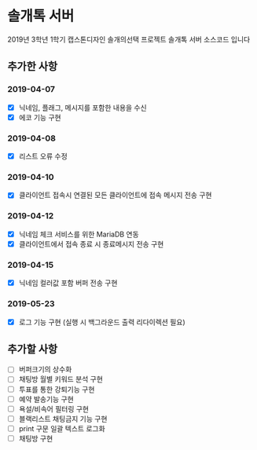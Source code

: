 # 솔개톡 서버
2019년 3학년 1학기 캡스톤디자인 솔개의선택
프로젝트 솔개톡 서버 소스코드 입니다

## 추가한 사항
### 2019-04-07
- [x] 닉네임, 플래그, 메시지를 포함한 내용을 수신
- [x] 에코 기능 구현

### 2019-04-08
- [x] 리스트 오류 수정

### 2019-04-10
- [x] 클라이언트 접속시 연결된 모든 클라이언트에 접속 메시지 전송 구현

### 2019-04-12
- [x] 닉네임 체크 서비스를 위한 MariaDB 연동
- [x] 클라이언트에서 접속 종료 시 종료메시지 전송 구현

### 2019-04-15
- [x] 닉네임 컬러값 포함 버퍼 전송 구현

### 2019-05-23
- [x] 로그 기능 구현 (실행 시 백그라운드 출력 리다이렉션 필요)

## 추가할 사항
- [ ] 버퍼크기의 상수화
- [ ] 채팅방 월별 키워드 분석 구현
- [ ] 투표를 통한 강퇴기능 구현
- [ ] 예약 발송기능 구현
- [ ] 욕설/비속어 필터링 구현
- [ ] 블랙리스트 채팅금지 기능 구현
- [ ] print 구문 일괄 텍스트 로그화
- [ ] 채팅방 구현
